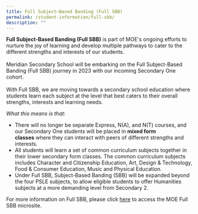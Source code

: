 ```yaml
---
title: Full Subject–Based Banding (Full SBB)
permalink: /student-information/full-sbb/
description: ""
---
```

**Full Subject-Based Banding (Full SBB)** is part of MOE's ongoing efforts to nurture the joy of learning and develop multiple pathways to cater to the different strengths and interests of our students.
<br><br>
Meridian Secondary School will be embarking on the Full Subject-Based Banding (Full SBB) journey in 2023 with our incoming Secondary One cohort.
<br><br>
With Full SBB, we are moving towards a secondary school education where students learn each subject at the level that best caters to their overall strengths, interests and learning needs. 


_What this means is that:_

*   There will no longer be separate Express, N(A), and N(T) courses, and our Secondary One students will be placed in&nbsp;**mixed form classes**&nbsp;where they can interact with peers of different strengths and interests.
*   All students will learn a set of common curriculum subjects together in their lower secondary form classes. The common curriculum subjects includes Character and Citizenship Education, Art, Design &amp; Technology, Food &amp; Consumer Education, Music and Physical Education.
*   Under Full SBB, Subject-Based Banding (SBB) will be expanded beyond the four PSLE subjects, to allow eligible students to offer Humanities subjects at a more demanding level from Secondary 2.

For more information on Full SBB, please click [here](https://www.moe.gov.sg/microsites/psle-fsbb/full-subject-based-banding/about-full-sbb.html) to access the MOE Full SBB microsite.